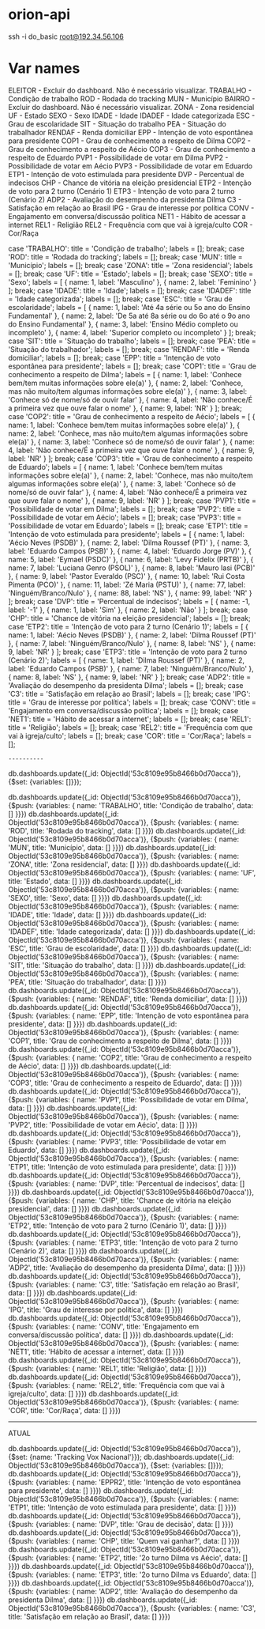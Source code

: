 orion-api
=========

ssh -i do_basic root@192.34.56.106

# Var names

ELEITOR - Excluir do dashboard. Não é necessário visualizar.
TRABALHO - Condição de trabalho
ROD - Rodada do tracking
MUN - Município
BAIRRO - Excluir do dashboard. Não é necessário visualizar.
ZONA - Zona residencial
UF - Estado
SEXO - Sexo
IDADE - Idade
IDADEF - Idade categorizada
ESC - Grau de escolaridade
SIT - Situação do trabalho
PEA - Situação do trabalhador
RENDAF - Renda domiciliar
EPP - Intenção de voto espontânea para presidente
COP1 - Grau de conhecimento a respeito de Dilma
COP2 - Grau de conhecimento a respeito de Aécio
COP3 - Grau de conhecimento a respeito de Eduardo
PVP1 - Possibilidade de votar em Dilma
PVP2 - Possibilidade de votar em Aécio
PVP3 - Possibilidade de votar em Eduardo
ETP1 - Intenção de voto estimulada para presidente
DVP - Percentual de indecisos
CHP - Chance de vitória na eleição presidencial
ETP2 - Intenção de voto para 2 turno (Cenário 1)
ETP3 - Intenção de voto para 2 turno (Cenário 2)
ADP2 - Avaliação do desempenho da presidenta Dilma
C3 - Satisfação em relação ao Brasil
IPG - Grau de interesse por política
CONV - Engajamento em conversa/discussão política
NET1 - Hábito de acessar a internet
REL1 - Religião
REL2 - Frequência com que vai à igreja/culto
COR - Cor/Raça



case 'TRABALHO':
    title = 'Condição de trabalho';
    labels = [];
    break;
case 'ROD':
    title = 'Rodada do tracking';
    labels = [];
    break;
case 'MUN':
    title = 'Município';
    labels = [];
    break;
case 'ZONA':
    title = 'Zona residencial';
    labels = [];
    break;
case 'UF':
    title = 'Estado';
    labels = [];
    break;
case 'SEXO':
    title = 'Sexo';
    labels = [ { name: 1, label: 'Masculino' }, { name: 2, label: 'Feminino' } ];
    break;
case 'IDADE':
    title = 'Idade';
    labels = [];
    break;
case 'IDADEF':
    title = 'Idade categorizada';
    labels = [];
    break;
case 'ESC':
    title = 'Grau de escolaridade';
    labels = [ { name: 1, label: 'Até 4a série ou 5o ano do Ensino Fundamental' },
  { name: 2, label: 'De 5a até 8a série ou do 6o até o 9o ano do Ensino Fundamental' },
  { name: 3, label: 'Ensino Médio completo ou incompleto' },
  { name: 4, label: 'Superior completo ou incompleto' } ];
  break;
case 'SIT':
    title = 'Situação do trabalho';
    labels = [];
    break;
case 'PEA':
    title = 'Situação do trabalhador';
    labels = [];
    break;
case 'RENDAF':
    title = 'Renda domiciliar';
    labels = [];
    break;
case 'EPP':
    title = 'Intenção de voto espontânea para presidente';
    labels = [];
    break;
case 'COP1':
    title = 'Grau de conhecimento a respeito de Dilma';
    labels = [
        { name: 1, label: 'Conhece bem/tem muitas informações sobre ele(a)' },
        { name: 2, label: 'Conhece, mas não muito/tem algumas informações sobre ele(a)' },
        { name: 3, label: 'Conhece só de nome/só de ouvir falar' },
        { name: 4, label: 'Não conhece/É a primeira vez que ouve falar o nome' },
        { name: 9, label: 'NR' }
      ];
      break;
case 'COP2':
    title = 'Grau de conhecimento a respeito de Aécio';
    labels = [
        { name: 1, label: 'Conhece bem/tem muitas informações sobre ele(a)' },
        { name: 2, label: 'Conhece, mas não muito/tem algumas informações sobre ele(a)' },
        { name: 3, label: 'Conhece só de nome/só de ouvir falar' },
        { name: 4, label: 'Não conhece/É a primeira vez que ouve falar o nome' },
        { name: 9, label: 'NR' }
      ];
      break;
case 'COP3':
    title = 'Grau de conhecimento a respeito de Eduardo';
    labels = [
        { name: 1, label: 'Conhece bem/tem muitas informações sobre ele(a)' },
        { name: 2, label: 'Conhece, mas não muito/tem algumas informações sobre ele(a)' },
        { name: 3, label: 'Conhece só de nome/só de ouvir falar' },
        { name: 4, label: 'Não conhece/É a primeira vez que ouve falar o nome' },
        { name: 9, label: 'NR' }
      ];
      break;
case 'PVP1':
    title = 'Possibilidade de votar em Dilma';
    labels = [];
    break;
case 'PVP2':
    title = 'Possibilidade de votar em Aécio';
    labels = [];
    break;
case 'PVP3':
    title = 'Possibilidade de votar em Eduardo';
    labels = [];
    break;
case 'ETP1':
    title = 'Intenção de voto estimulada para presidente';
    labels = [ { name: 1, label: 'Aécio Neves (PSDB)' },
  { name: 2, label: 'Dilma Roussef (PT)' },
  { name: 3, label: 'Eduardo Campos (PSB)' },
  { name: 4, label: 'Eduardo Jorge (PV)' },
  { name: 5, label: 'Eymael (PSDC)' },
  { name: 6, label: 'Levy Fidelix (PRTB)' },
  { name: 7, label: 'Luciana Genro (PSOL)' },
  { name: 8, label: 'Mauro Iasi (PCB)' },
  { name: 9, label: 'Pastor Everaldo (PSC)' },
  { name: 10, label: 'Rui Costa Pimenta (PCO)' },
  { name: 11, label: 'Zé Maria (PSTU)' },
  { name: 77, label: 'Ninguém/Branco/Nulo' },
  { name: 88, label: 'NS' },
  { name: 99, label: 'NR' } ];
  break;
case 'DVP':
    title = 'Percentual de indecisos';
    labels = [ { name: -1, label: '-1' },
  { name: 1, label: 'Sim' },
  { name: 2, label: 'Não' } ];
  break;
case 'CHP':
    title = 'Chance de vitória na eleição presidencial';
    labels = [];
    break;
case 'ETP2':
    title = 'Intenção de voto para 2 turno (Cenário 1)';
    labels = [ { name: 1, label: 'Aécio Neves (PSDB)' },
  { name: 2, label: 'Dilma Roussef (PT)' },
  { name: 7, label: 'Ninguém/Branco/Nulo' },
  { name: 8, label: 'NS' },
  { name: 9, label: 'NR' } ];
  break;
case 'ETP3':
    title = 'Intenção de voto para 2 turno (Cenário 2)';
    labels = [ { name: 1, label: 'Dilma Roussef (PT)' },
  { name: 2, label: 'Eduardo Campos (PSB)' },
  { name: 7, label: 'Ninguém/Branco/Nulo' },
  { name: 8, label: 'NS' },
  { name: 9, label: 'NR' } ];
  break;
case 'ADP2':
    title = 'Avaliação do desempenho da presidenta Dilma';
    labels = [];
    break;
case 'C3':
    title = 'Satisfação em relação ao Brasil';
    labels = [];
    break;
case 'IPG':
    title = 'Grau de interesse por política';
    labels = [];
    break;
case 'CONV':
    title = 'Engajamento em conversa/discussão política';
    labels = [];
    break;
case 'NET1':
    title = 'Hábito de acessar a internet';
    labels = [];
    break;
case 'REL1':
    title = 'Religião';
    labels = [];
    break;
case 'REL2':
    title = 'Frequência com que vai à igreja/culto';
    labels = [];
    break;
case 'COR':
    title = 'Cor/Raça';
    labels = [];



    ----------

db.dashboards.update({_id: ObjectId('53c8109e95b8466b0d70acca')}, {$set: {variables: []}});

db.dashboards.update({_id: ObjectId('53c8109e95b8466b0d70acca')}, {$push: {variables: { name: 'TRABALHO', title: 'Condição de trabalho', data: [] }}})
db.dashboards.update({_id: ObjectId('53c8109e95b8466b0d70acca')}, {$push: {variables: { name: 'ROD', title: 'Rodada do tracking', data: [] }}})
db.dashboards.update({_id: ObjectId('53c8109e95b8466b0d70acca')}, {$push: {variables: { name: 'MUN', title: 'Município', data: [] }}})
db.dashboards.update({_id: ObjectId('53c8109e95b8466b0d70acca')}, {$push: {variables: { name: 'ZONA', title: 'Zona residencial', data: [] }}})
db.dashboards.update({_id: ObjectId('53c8109e95b8466b0d70acca')}, {$push: {variables: { name: 'UF', title: 'Estado', data: [] }}})
db.dashboards.update({_id: ObjectId('53c8109e95b8466b0d70acca')}, {$push: {variables: { name: 'SEXO', title: 'Sexo', data: [] }}})
db.dashboards.update({_id: ObjectId('53c8109e95b8466b0d70acca')}, {$push: {variables: { name: 'IDADE', title: 'Idade', data: [] }}})
db.dashboards.update({_id: ObjectId('53c8109e95b8466b0d70acca')}, {$push: {variables: { name: 'IDADEF', title: 'Idade categorizada', data: [] }}})
db.dashboards.update({_id: ObjectId('53c8109e95b8466b0d70acca')}, {$push: {variables: { name: 'ESC', title: 'Grau de escolaridade', data: [] }}})
db.dashboards.update({_id: ObjectId('53c8109e95b8466b0d70acca')}, {$push: {variables: { name: 'SIT', title: 'Situação do trabalho', data: [] }}})
db.dashboards.update({_id: ObjectId('53c8109e95b8466b0d70acca')}, {$push: {variables: { name: 'PEA', title: 'Situação do trabalhador', data: [] }}})
db.dashboards.update({_id: ObjectId('53c8109e95b8466b0d70acca')}, {$push: {variables: { name: 'RENDAF', title: 'Renda domiciliar', data: [] }}})
db.dashboards.update({_id: ObjectId('53c8109e95b8466b0d70acca')}, {$push: {variables: { name: 'EPP', title: 'Intenção de voto espontânea para presidente', data: [] }}})
db.dashboards.update({_id: ObjectId('53c8109e95b8466b0d70acca')}, {$push: {variables: { name: 'COP1', title: 'Grau de conhecimento a respeito de Dilma', data: [] }}})
db.dashboards.update({_id: ObjectId('53c8109e95b8466b0d70acca')}, {$push: {variables: { name: 'COP2', title: 'Grau de conhecimento a respeito de Aécio', data: [] }}})
db.dashboards.update({_id: ObjectId('53c8109e95b8466b0d70acca')}, {$push: {variables: { name: 'COP3', title: 'Grau de conhecimento a respeito de Eduardo', data: [] }}})
db.dashboards.update({_id: ObjectId('53c8109e95b8466b0d70acca')}, {$push: {variables: { name: 'PVP1', title: 'Possibilidade de votar em Dilma', data: [] }}})
db.dashboards.update({_id: ObjectId('53c8109e95b8466b0d70acca')}, {$push: {variables: { name: 'PVP2', title: 'Possibilidade de votar em Aécio', data: [] }}})
db.dashboards.update({_id: ObjectId('53c8109e95b8466b0d70acca')}, {$push: {variables: { name: 'PVP3', title: 'Possibilidade de votar em Eduardo', data: [] }}})
db.dashboards.update({_id: ObjectId('53c8109e95b8466b0d70acca')}, {$push: {variables: { name: 'ETP1', title: 'Intenção de voto estimulada para presidente', data: [] }}})
db.dashboards.update({_id: ObjectId('53c8109e95b8466b0d70acca')}, {$push: {variables: { name: 'DVP', title: 'Percentual de indecisos', data: [] }}})
db.dashboards.update({_id: ObjectId('53c8109e95b8466b0d70acca')}, {$push: {variables: { name: 'CHP', title: 'Chance de vitória na eleição presidencial', data: [] }}})
db.dashboards.update({_id: ObjectId('53c8109e95b8466b0d70acca')}, {$push: {variables: { name: 'ETP2', title: 'Intenção de voto para 2 turno (Cenário 1)', data: [] }}})
db.dashboards.update({_id: ObjectId('53c8109e95b8466b0d70acca')}, {$push: {variables: { name: 'ETP3', title: 'Intenção de voto para 2 turno (Cenário 2)', data: [] }}})
db.dashboards.update({_id: ObjectId('53c8109e95b8466b0d70acca')}, {$push: {variables: { name: 'ADP2', title: 'Avaliação do desempenho da presidenta Dilma', data: [] }}})
db.dashboards.update({_id: ObjectId('53c8109e95b8466b0d70acca')}, {$push: {variables: { name: 'C3', title: 'Satisfação em relação ao Brasil', data: [] }}})
db.dashboards.update({_id: ObjectId('53c8109e95b8466b0d70acca')}, {$push: {variables: { name: 'IPG', title: 'Grau de interesse por política', data: [] }}})
db.dashboards.update({_id: ObjectId('53c8109e95b8466b0d70acca')}, {$push: {variables: { name: 'CONV', title: 'Engajamento em conversa/discussão política', data: [] }}})
db.dashboards.update({_id: ObjectId('53c8109e95b8466b0d70acca')}, {$push: {variables: { name: 'NET1', title: 'Hábito de acessar a internet', data: [] }}})
db.dashboards.update({_id: ObjectId('53c8109e95b8466b0d70acca')}, {$push: {variables: { name: 'REL1', title: 'Religião', data: [] }}})
db.dashboards.update({_id: ObjectId('53c8109e95b8466b0d70acca')}, {$push: {variables: { name: 'REL2', title: 'Frequência com que vai à igreja/culto', data: [] }}})
db.dashboards.update({_id: ObjectId('53c8109e95b8466b0d70acca')}, {$push: {variables: { name: 'COR', title: 'Cor/Raça', data: [] }}})


----


ATUAL

db.dashboards.update({_id: ObjectId('53c8109e95b8466b0d70acca')}, {$set: {name: 'Tracking Vox Nacional'}});
db.dashboards.update({_id: ObjectId('53c8109e95b8466b0d70acca')}, {$set: {variables: []}});
db.dashboards.update({_id: ObjectId('53c8109e95b8466b0d70acca')}, {$push: {variables: { name: 'EPPR2', title: 'Intenção de voto espontânea para presidente', data: [] }}})
db.dashboards.update({_id: ObjectId('53c8109e95b8466b0d70acca')}, {$push: {variables: { name: 'ETP1', title: 'Intenção de voto estimulada para presidente', data: [] }}})
db.dashboards.update({_id: ObjectId('53c8109e95b8466b0d70acca')}, {$push: {variables: { name: 'DVP', title: 'Grau de decisão', data: [] }}})
db.dashboards.update({_id: ObjectId('53c8109e95b8466b0d70acca')}, {$push: {variables: { name: 'CHP', title: 'Quem vai ganhar?', data: [] }}})
db.dashboards.update({_id: ObjectId('53c8109e95b8466b0d70acca')}, {$push: {variables: { name: 'ETP2', title: '2o turno Dilma vs Aécio', data: [] }}})
db.dashboards.update({_id: ObjectId('53c8109e95b8466b0d70acca')}, {$push: {variables: { name: 'ETP3', title: '2o turno Dilma vs Eduardo', data: [] }}})
db.dashboards.update({_id: ObjectId('53c8109e95b8466b0d70acca')}, {$push: {variables: { name: 'ADP2', title: 'Avaliação do desempenho da presidenta Dilma', data: [] }}})
db.dashboards.update({_id: ObjectId('53c8109e95b8466b0d70acca')}, {$push: {variables: { name: 'C3', title: 'Satisfação em relação ao Brasil', data: [] }}})

